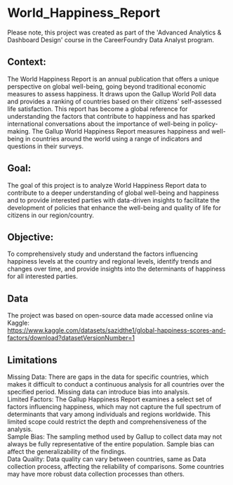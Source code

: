 # World_Happiness_Report

Please note, this project was created as part of the 'Advanced Analytics & Dashboard Design' course in the CareerFoundry Data Analyst program.

## Context:
The World Happiness Report is an annual publication that offers a unique perspective on global well-being, going beyond traditional economic measures to assess happiness. It draws upon the Gallup World Poll data and provides a ranking of countries based on their citizens' self-assessed life satisfaction. This report has become a global reference for understanding the factors that contribute to happiness and has sparked international conversations about the importance of well-being in policy-making.
The Gallup World Happiness Report measures happiness and well-being in countries around the world using a range of indicators and questions in their surveys. 

## Goal:
The goal of this project is to analyze World Happiness Report data to contribute to a deeper understanding of global well-being and happiness and to provide interested parties with data-driven insights to facilitate the development of policies that enhance the well-being and quality of life for citizens in our region/country.

## Objective:
To comprehensively study and understand the factors influencing happiness levels at the country and regional levels, identify trends and changes over time, and provide insights into the determinants of happiness for all interested parties.

## Data 
The project was based on open-source data made accessed online via Kaggle:  
https://www.kaggle.com/datasets/sazidthe1/global-happiness-scores-and-factors/download?datasetVersionNumber=1

## Limitations
Missing Data: There are gaps in the data for specific countries, which makes it difficult to conduct a continuous analysis for all countries over the specified period. Missing data can introduce bias into analysis.   
Limited Factors: The Gallup Happiness Report examines a select set of factors influencing happiness, which may not capture the full spectrum of determinants that vary among individuals and regions worldwide. This limited scope could restrict the depth and comprehensiveness of the analysis.   
Sample Bias: The sampling method used by Gallup to collect data may not always be fully representative of the entire population. Sample bias can affect the generalizability of the findings.   
Data Quality: Data quality can vary between countries, same as Data collection process, affecting the reliability of comparisons. Some countries may have more robust data collection processes than others.




